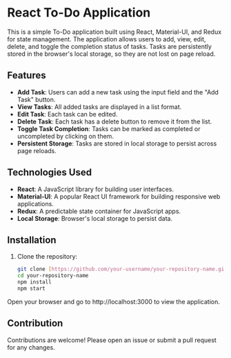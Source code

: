 # React To-Do Application

This is a simple To-Do application built using React, Material-UI, and Redux for state management. The application allows users to add, view, edit, delete, and toggle the completion status of tasks. Tasks are persistently stored in the browser's local storage, so they are not lost on page reload.

## Features

- **Add Task**: Users can add a new task using the input field and the "Add Task" button.
- **View Tasks**: All added tasks are displayed in a list format.
- **Edit Task**: Each task can be edited.
- **Delete Task**: Each task has a delete button to remove it from the list.
- **Toggle Task Completion**: Tasks can be marked as completed or uncompleted by clicking on them.
- **Persistent Storage**: Tasks are stored in local storage to persist across page reloads.

## Technologies Used

- **React**: A JavaScript library for building user interfaces.
- **Material-UI**: A popular React UI framework for building responsive web applications.
- **Redux**: A predictable state container for JavaScript apps.
- **Local Storage**: Browser's local storage to persist data.

## Installation

1. Clone the repository:

   ```sh
   git clone [https://github.com/your-username/your-repository-name.git](https://github.com/Prateek-Fst/Todo_List.git)
   cd your-repository-name
   npm install
   npm start
Open your browser and go to http://localhost:3000 to view the application.

## Contribution
Contributions are welcome! Please open an issue or submit a pull request for any changes.
